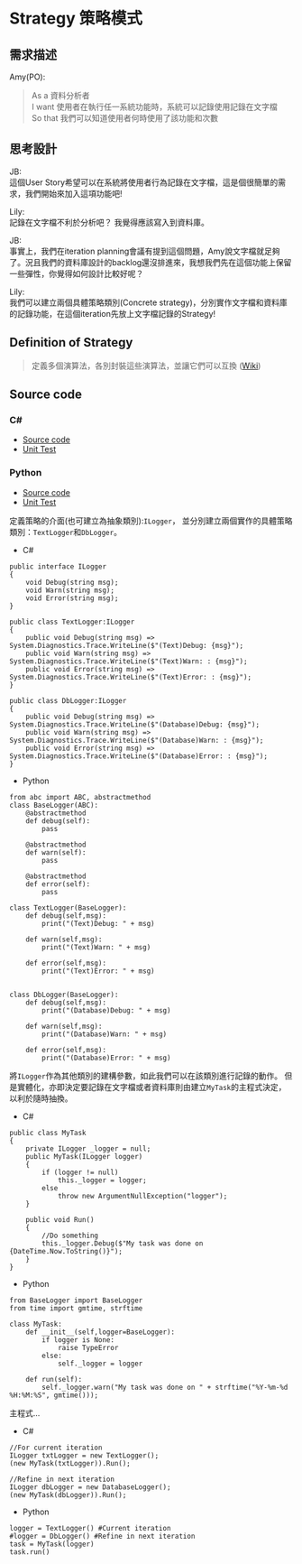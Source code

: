 # Strategy 策略模式

## 需求描述

Amy(PO):
> As a 資料分析者<br>
> I want 使用者在執行任一系統功能時，系統可以記錄使用記錄在文字檔<br>
> So that 我們可以知道使用者何時使用了該功能和次數



## 思考設計

JB:<br> 
這個User Story希望可以在系統將使用者行為記錄在文字檔，這是個很簡單的需求，我們開始來加入這項功能吧!

Lily: <br>
記錄在文字檔不利於分析吧？ 我覺得應該寫入到資料庫。

JB: <br>
事實上，我們在iteration planning會議有提到這個問題，Amy說文字檔就足夠了。況且我們的資料庫設計的backlog還沒排進來，我想我們先在這個功能上保留一些彈性，你覺得如何設計比較好呢？

Lily:<br>
我們可以建立兩個具體策略類別(Concrete strategy)，分別實作文字檔和資料庫的記錄功能，在這個iteration先放上文字檔記錄的Strategy!



## Definition of Strategy

> 定義多個演算法，各別封裝這些演算法，並讓它們可以互換 ([Wiki](https://en.wikipedia.org/wiki/Strategy_pattern))


## Source code

### C#

- [Source code](https://github.com/KarateJB/DesignPattern.Sample/tree/master/CSharp/DP.Domain/Samples/Strategy)
- [Unit Test](https://github.com/KarateJB/DesignPattern.Sample/blob/master/CSharp/DP.UnitTest/UtStrategy.cs)

### Python

- [Source code](https://github.com/KarateJB/DesignPattern.Sample/tree/master/Python/Samples/Strategy)
- [Unit Test](https://github.com/KarateJB/DesignPattern.Sample/blob/master/Python/Samples/Strategy/UtStrategy.py)



定義策略的介面(也可建立為抽象類別):`ILogger`， 並分別建立兩個實作的具體策略類別：`TextLogger`和`DbLogger`。

* C#

```
public interface ILogger
{
    void Debug(string msg);
    void Warn(string msg);
    void Error(string msg);
}

public class TextLogger:ILogger
{
    public void Debug(string msg) => System.Diagnostics.Trace.WriteLine($"(Text)Debug: {msg}");
    public void Warn(string msg) => System.Diagnostics.Trace.WriteLine($"(Text)Warn: : {msg}");
    public void Error(string msg) => System.Diagnostics.Trace.WriteLine($"(Text)Error: : {msg}");
}

public class DbLogger:ILogger
{
    public void Debug(string msg) => System.Diagnostics.Trace.WriteLine($"(Database)Debug: {msg}");
    public void Warn(string msg) => System.Diagnostics.Trace.WriteLine($"(Database)Warn: : {msg}");
    public void Error(string msg) => System.Diagnostics.Trace.WriteLine($"(Database)Error: : {msg}");
}
```



* Python

```
from abc import ABC, abstractmethod
class BaseLogger(ABC):
    @abstractmethod
    def debug(self):
        pass

    @abstractmethod
    def warn(self):
        pass

    @abstractmethod
    def error(self):
        pass

class TextLogger(BaseLogger):
    def debug(self,msg):
        print("(Text)Debug: " + msg)

    def warn(self,msg):
        print("(Text)Warn: " + msg)

    def error(self,msg):
        print("(Text)Error: " + msg)
          

class DbLogger(BaseLogger):
    def debug(self,msg):
        print("(Database)Debug: " + msg)

    def warn(self,msg):
        print("(Database)Warn: " + msg)

    def error(self,msg):
        print("(Database)Error: " + msg)
```



將`ILogger`作為其他類別的建構參數，如此我們可以在該類別進行記錄的動作。
但是實體化，亦即決定要記錄在文字檔或者資料庫則由建立`MyTask`的主程式決定，以利於隨時抽換。

* C#

```
public class MyTask
{
    private ILogger _logger = null;
    public MyTask(ILogger logger)
    {
        if (logger != null)
            this._logger = logger;
        else
            throw new ArgumentNullException("logger");
    }

    public void Run()
    {
        //Do something
        this._logger.Debug($"My task was done on {DateTime.Now.ToString()}");
    }
}
```


* Python

```
from BaseLogger import BaseLogger
from time import gmtime, strftime

class MyTask:
    def __init__(self,logger=BaseLogger):
        if logger is None:
            raise TypeError
        else:     
            self._logger = logger

    def run(self):
        self._logger.warn("My task was done on " + strftime("%Y-%m-%d %H:%M:%S", gmtime()));
```


主程式...

* C#

```
//For current iteration
ILogger txtLogger = new TextLogger();
(new MyTask(txtLogger)).Run();

//Refine in next iteration
ILogger dbLogger = new DatabaseLogger();
(new MyTask(dbLogger)).Run();
```


* Python

```
logger = TextLogger() #Current iteration
#logger = DbLogger() #Refine in next iteration
task = MyTask(logger)
task.run()
```